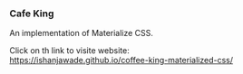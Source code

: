 ### Cafe King

An implementation of Materialize CSS.

Click on th link to visite website:\
https://ishanjawade.github.io/coffee-king-materialized-css/
